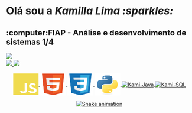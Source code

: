 <h1>Olá sou a <i>Kamilla Lima :sparkles:</i></h1>
<h2>:computer:FIAP - Análise e desenvolvimento de sistemas 1/4</h2>
<a href="https://www.instagram.com/kamillalima86/" target="_blank"><img src="https://img.shields.io/badge/-Instagram-%23E4405F?style=for-the-badge&logo=instagram&logoColor=white" target="_blank"></a>
<br>
<div align="left">
  <a href="https://github.com/KamillaLima">
  <img height="250em" src="https://github-readme-stats.vercel.app/api?username=KamillaLima&show_icons=true&theme=dracula&include_all_commits=true&count_private=true"/>
  <img height="253em" src="https://github-readme-stats.vercel.app/api/top-langs/?username=KamillaLima&layout=compact&langs_count=7&theme=dracula"/>
</div>
<div align="center" style="display: inline_block"><br>
  <img align="center" alt="Kami-Js" height="60" width="70" src="https://raw.githubusercontent.com/devicons/devicon/master/icons/javascript/javascript-plain.svg">
  <img align="center" alt="Kami-HTML" height="60" width="70" src="https://raw.githubusercontent.com/devicons/devicon/master/icons/html5/html5-original.svg">
  <img align="center" alt="Kami-CSS" height="60" width="70" src="https://raw.githubusercontent.com/devicons/devicon/master/icons/css3/css3-original.svg">
  <img align="center" alt="Kami-Python" height="60" width="70" src="https://raw.githubusercontent.com/devicons/devicon/master/icons/python/python-original.svg">
  <img align="center" alt="Kami-Java" height="60" width="70" src="https://cdn.jsdelivr.net/gh/devicons/devicon/icons/java/java-original.svg">
  <img align="center" alt="Kami-SQL" height="60" width="70" src="https://cdn.jsdelivr.net/gh/devicons/devicon@v2.15.1/devicon.min.css">
       
  
</div>
 
<div align="center" >
 
  ![Snake animation](https://github.com/KamillaLima/KamillaLima/blob/output/github-contribution-grid-snake.svg)
 
</div>    

